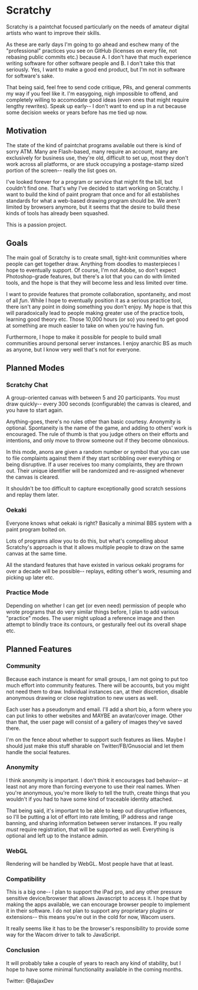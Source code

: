 # Scratchy
Scratchy is a paintchat focused particularly on the needs of amateur digital artists who want to improve their skills.

As these are early days I'm going to go ahead and eschew many of the "professional" practices you see on GitHub (licenses on every file, not rebasing public commits etc.) because A. I don't have that much experience writing software for other software people and B. I don't take this that seriously.  Yes, I want to make a good end product, but I'm not in software for software's sake.

That being said, feel free to send code critique, PRs, and general comments my way if you feel like it.  I'm easygoing, nigh impossible to offend, and completely willing to accomodate good ideas (even ones that might require lengthy rewrites).  Speak up early-- I don't want to end up in a rut because some decision weeks or years before has me tied up now.

## Motivation

The state of the kind of paintchat programs available out there is kind of sorry ATM.  Many are Flash-based, many require an account, many are exclusively for business use, they're old, difficult to set up, most they don't work across all platforms, or are stuck occupying a postage-stamp sized portion of the screen-- really the list goes on.

I've looked forever for a program or service that might fit the bill, but couldn't find one. That's why I've decided to start working on Scratchy.  I want to build the kind of paint program that once and for all establishes standards for what a web-based drawing program should be.  We aren't limited by browsers anymore, but it seems that the desire to build these kinds of tools has already been squashed.  

This is a passion project.

## Goals
The main goal of Scratchy is to create small, tight-knit communities where people can get together draw.  Anything from doodles to masterpieces I hope to eventually support.  Of course, I'm not Adobe, so don't expect Photoshop-grade features, but there's a lot that you can do with limited tools, and the hope is that they will become less and less limited over time.

I want to provide features that promote collaboration, spontaneity, and most of all *fun*.  While I hope to eventually position it as a serious practice tool, there isn't any point in doing something you don't enjoy.  My hope is that this will paradoxically lead to people making greater use of the practice tools, learning good theory etc. Those 10,000 hours (or so) you need to get good at something are much easier to take on when you're having fun.

Furthermore, I hope to make it possible for people to build small communities around personal server instances. I enjoy anarchic BS as much as anyone, but I know very well that's not for everyone.

## Planned Modes
### Scratchy Chat
A group-oriented canvas with between 5 and 20 participants.  You must draw quickly-- every 300 seconds (configurable) the canvas is cleared, and you have to start again.

Anything-goes, there's no rules other than basic courtesy.  Anonymity is optional.  Spontaneity is the name of the game, and adding to others' work is encouraged.  The rule of thumb is that you judge others on their efforts and intentions, and only move to throw someone out if they become obnoxious.

In this mode, anons are given a random number or symbol that you can use to file complaints against them if they start scribbling over everything or being disruptive.  If a user receives too many complaints, they are thrown out.  Their unique identifier will be randomized and re-assigned whenever the canvas is cleared.

It shouldn't be too difficult to capture exceptionally good scratch sessions and replay them later.

### Oekaki
Everyone knows what oekaki is right?  Basically a minimal BBS system with a paint program bolted on.

Lots of programs allow you to do this, but what's compelling about Scratchy's approach is that it allows multiple people to draw on the same canvas at the same time.

All the standard features that have existed in various oekaki programs for over a decade will be possible-- replays, editing other's work, resuming and picking up later etc.

### Practice Mode
Depending on whether I can get (or even need) permission of people who wrote programs that do very similar things before, I plan to add various "practice" modes.  The user might upload a reference image and then attempt to blindly trace its contours, or gesturally feel out its overall shape etc.

## Planned Features
### Community
Because each instance is meant for small groups, I am not going to put too much effort into community features.  There will be accounts, but you might not need them to draw.  Individual instances can, at their discretion, disable anonymous drawing or close registration to new users as well.

Each user has a pseudonym and email.  I'll add a short bio, a form where you can put links to other websites and MAYBE an avatar/cover image.  Other than that, the user page will consist of a gallery of images they've saved there.

I'm on the fence about whether to support such features as likes.  Maybe I should just make this stuff sharable on Twitter/FB/Gnusocial and let them handle the social features.

### Anonymity
I think anonymity is important.  I don't think it encourages bad behavior-- at least not any more than forcing everyone to use their real names.  When you're anonymous, you're more likely to tell the truth, create things that you wouldn't if you had to have some kind of traceable identity attached.

That being said, it's important to be able to keep out disruptive influences, so I'll be putting a lot of effort into rate limiting, IP address and range banning, and sharing information between server instances.  If you really *must* require registration, that will be supported as well. Everything is optional and left up to the instance admin.

### WebGL
Rendering will be handled by WebGL.  Most people have that at least.

### Compatibility
This is a big one-- I plan to support the iPad pro, and any other pressure sensitive device/browser that allows Javascript to access it.  I hope that by making the apps available, we can encourage browser people to implement it in their software.  I do not plan to support any proprietary plugins or extensions-- this means you're out in the cold for now, Wacom users.

It really seems like it has to be the browser's responsibility to provide some way for the Wacom driver to talk to JavaScript.

### Conclusion
It will probably take a couple of years to reach any kind of stability, but I hope to have some minimal functionality available in the coming months.

Twitter: @BajaxDev
